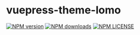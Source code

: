 # vuepress-theme-lomo

[![NPM version](https://badgen.net/npm/v/vuepress-theme-lomo)](https://npmjs.com/package/vuepress-theme-lomo) [![NPM downloads](https://badgen.net/npm/dm/vuepress-theme-lomo)](https://npmjs.com/package/vuepress-theme-lomo)
[![NPM LICENSE](https://badgen.net/npm/license/vuepress-theme-lomo)](https://github.com/vuepressjs/vuepress-theme-lomo/blob/master/LICENSE)